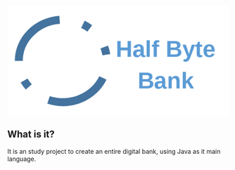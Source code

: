 <img title="Half Byte Bank Logo" style="float: center; " src="https://github.com/paulozava/HalfByteBank/blob/master/hbb_logo.png" align=center>


## What is it?
It is an study project to create an entire digital bank, using Java as it main language.
